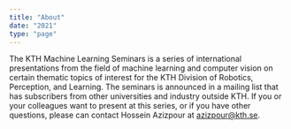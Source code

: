 ```yaml
---
title: "About"
date: "2021"
type: "page"
---
```


The KTH Machine Learning Seminars is a series of international presentations from the field of machine learning and computer vision on certain thematic topics of interest for the KTH Division of Robotics, Perception, and Learning. The seminars is announced in a mailing list that has subscribers from other universities and industry outside KTH. If you or your colleagues want to present at this series, or if you have other questions, please can contact Hossein Azizpour at azizpour@kth.se.
